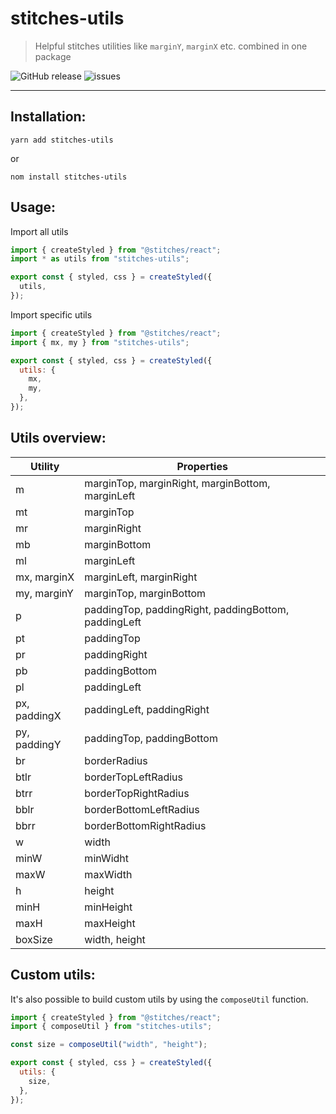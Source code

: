 # stitches-utils

> Helpful stitches utilities like `marginY`, `marginX` etc. combined in one package

![GitHub release](https://img.shields.io/github/release/hauptrolle/stitches-utils.svg) ![issues](https://img.shields.io/github/issues/hauptrolle/stitches-utils)

---

## Installation:

`yarn add stitches-utils`

or

`nom install stitches-utils`

## Usage:

Import all utils

```jsx
import { createStyled } from "@stitches/react";
import * as utils from "stitches-utils";

export const { styled, css } = createStyled({
  utils,
});
```

Import specific utils

```jsx
import { createStyled } from "@stitches/react";
import { mx, my } from "stitches-utils";

export const { styled, css } = createStyled({
  utils: {
    mx,
    my,
  },
});
```

## Utils overview:

| Utility      | Properties                                           |
| ------------ | ---------------------------------------------------- |
| m            | marginTop, marginRight, marginBottom, marginLeft     |
| mt           | marginTop                                            |
| mr           | marginRight                                          |
| mb           | marginBottom                                         |
| ml           | marginLeft                                           |
| mx, marginX  | marginLeft, marginRight                              |
| my, marginY  | marginTop, marginBottom                              |
| p            | paddingTop, paddingRight, paddingBottom, paddingLeft |
| pt           | paddingTop                                           |
| pr           | paddingRight                                         |
| pb           | paddingBottom                                        |
| pl           | paddingLeft                                          |
| px, paddingX | paddingLeft, paddingRight                            |
| py, paddingY | paddingTop, paddingBottom                            |
| br           | borderRadius                                         |
| btlr         | borderTopLeftRadius                                  |
| btrr         | borderTopRightRadius                                 |
| bblr         | borderBottomLeftRadius                               |
| bbrr         | borderBottomRightRadius                              |
| w            | width                                                |
| minW         | minWidht                                             |
| maxW         | maxWidth                                             |
| h            | height                                               |
| minH         | minHeight                                            |
| maxH         | maxHeight                                            |
| boxSize      | width, height                                        |

## Custom utils:

It's also possible to build custom utils by using the `composeUtil` function.

```jsx
import { createStyled } from "@stitches/react";
import { composeUtil } from "stitches-utils";

const size = composeUtil("width", "height");

export const { styled, css } = createStyled({
  utils: {
    size,
  },
});
```
